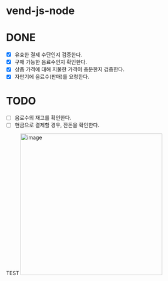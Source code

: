 # vend-js-node

# DONE

- [x] 유효한 결제 수단인지 검증한다.
- [x] 구매 가능한 음료수인지 확인한다.
- [x] 상품 가격에 대해 지불한 가격이 충분한지 검증한다.
- [x] 자판기에 음료수(판매)를 요청한다.

# TODO

- [ ] 음료수의 재고를 확인한다.
- [ ] 현금으로 결제할 경우, 잔돈을 확인한다.

TEST
<img width="386" alt="image" src="https://github.com/chunghyunleeme/vend-js-node/assets/134473987/ce381619-19ae-4cb6-bc79-94ded61868ae">
